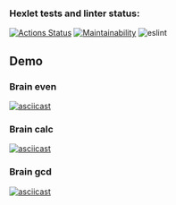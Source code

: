 ### Hexlet tests and linter status:
[![Actions Status](https://github.com/Maya0905/frontend-project-lvl1/workflows/hexlet-check/badge.svg)](https://github.com/Maya0905/frontend-project-lvl1/actions)
[![Maintainability](https://api.codeclimate.com/v1/badges/a99a88d28ad37a79dbf6/maintainability)](https://codeclimate.com/github/codeclimate/codeclimate/maintainability)
![eslint](https://github.com/<Maya0905>/<frontend-project-lvl1>/actions/workflows/<github-actions-yml>/badge.svg)
## Demo

### Brain even
[![asciicast](https://asciinema.org/a/GFQcdQOtXwQbL8qZ34cMnSijC.svg)](https://asciinema.org/a/GFQcdQOtXwQbL8qZ34cMnSijC)

### Brain calc
[![asciicast](https://asciinema.org/a/R0kKXGNOWhKgwTbW9zQEz5pQA)](https://asciinema.org/a/R0kKXGNOWhKgwTbW9zQEz5pQA)

### Brain gcd
[![asciicast](https://asciinema.org/a/ntPDkclN4H72Qd9VK056nyDsU)](https://asciinema.org/a/ntPDkclN4H72Qd9VK056nyDsU)